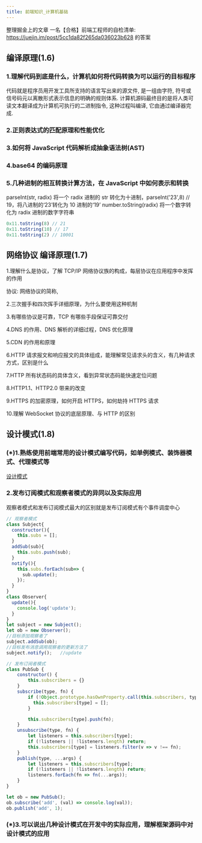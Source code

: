 ```yaml
---
title: 前端知识_计算机基础
---
```


整理掘金上的文章 一名【合格】前端工程师的自检清单: https://juejin.im/post/5cc1da82f265da036023b628 的答案

## 编译原理(1.6)

### 1.理解代码到底是什么，计算机如何将代码转换为可以运行的目标程序

代码就是程序员用开发工具所支持的语言写出来的源文件, 是一组由字符, 符号或信号码元以离散形式表示信息的明确的规则体系.
计算机源码最终目的是将人类可读文本翻译成为计算机可执行的二进制指令, 这种过程叫编译, 它由通过编译器完成.

### 2.正则表达式的匹配原理和性能优化

### 3.如何将 JavaScript 代码解析成抽象语法树(AST)

### 4.base64 的编码原理

### 5.几种进制的相互转换计算方法，在 JavaScript 中如何表示和转换

parseInt(str, radix) 将一个 radix 进制的 str 转化为十进制，parseInt('23',8) // 19，将八进制的‘23’转化为 10 进制的‘19’
number.toString(radix) 将一个数字转化为 radix 进制的数字字符串

```javascript
0x11.toString(8) // 21
0x11.toString(10) // 17
0x11.toString(2) // 10001
```

## 网络协议 编译原理(1.7)

1.理解什么是协议，了解 TCP/IP 网络协议族的构成，每层协议在应用程序中发挥的作用

协议: 网络协议的简称,

2.三次握手和四次挥手详细原理，为什么要使用这种机制

3.有哪些协议是可靠，TCP 有哪些手段保证可靠交付

4.DNS 的作用、DNS 解析的详细过程，DNS 优化原理

5.CDN 的作用和原理

6.HTTP 请求报文和响应报文的具体组成，能理解常见请求头的含义，有几种请求方式，区别是什么

7.HTTP 所有状态码的具体含义，看到异常状态码能快速定位问题

8.HTTP1.1、HTTP2.0 带来的改变

9.HTTPS 的加密原理，如何开启 HTTPS，如何劫持 HTTPS 请求

10.理解 WebSocket 协议的底层原理、与 HTTP 的区别

## 设计模式(1.8)

### (\*)1.熟练使用前端常用的设计模式编写代码，如单例模式、装饰器模式、代理模式等

[设计模式](https://zxpsuper.github.io/Demo/advanced_front_end/js/design.html#%E8%AE%BE%E8%AE%A1%E6%A8%A1%E5%BC%8F)

### 2.发布订阅模式和观察者模式的异同以及实际应用

观察者模式和发布订阅模式最大的区别就是发布订阅模式有个事件调度中心

```javascript
// 观察者模式
class Subject{
  constructor(){
    this.subs = [];
  }
  addSub(sub){
    this.subs.push(sub);
  }
  notify(){
    this.subs.forEach(sub=> {
      sub.update();
    });
  }
}
class Observer{
  update(){
    console.log('update');
  }
}
let subject = new Subject();
let ob = new Observer();
//目标添加观察者了
subject.addSub(ob);
//目标发布消息调用观察者的更新方法了
subject.notify();   //update

```

```javascript
// 发布订阅者模式
class PubSub {
    constructor() {
        this.subscribers = {}
    }
    subscribe(type, fn) {
        if (!Object.prototype.hasOwnProperty.call(this.subscribers, type)) {
          this.subscribers[type] = [];
        }

        this.subscribers[type].push(fn);
    }
    unsubscribe(type, fn) {
        let listeners = this.subscribers[type];
        if (!listeners || !listeners.length) return;
        this.subscribers[type] = listeners.filter(v => v !== fn);
    }
    publish(type, ...args) {
        let listeners = this.subscribers[type];
        if (!listeners || !listeners.length) return;
        listeners.forEach(fn => fn(...args));
    }
}

let ob = new PubSub();
ob.subscribe('add', (val) => console.log(val));
ob.publish('add', 1);
```

### (\*)3.可以说出几种设计模式在开发中的实际应用，理解框架源码中对设计模式的应用
